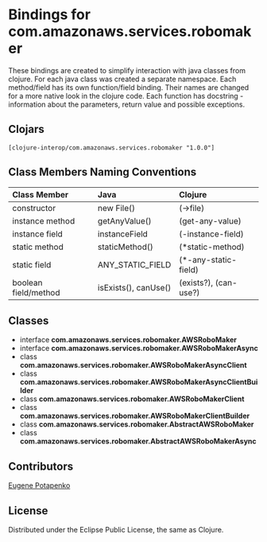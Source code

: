 # Bindings for com.amazonaws.services.robomaker

These bindings are created to simplify interaction with java classes from clojure.
For each java class was created a separate namespace.
Each method/field has its own function/field binding.
Their names are changed for a more native look in the clojure code. Each function has docstring - information about the parameters, return value and possible exceptions.

## Clojars

```
[clojure-interop/com.amazonaws.services.robomaker "1.0.0"]
```

## Class Members Naming Conventions

| Class Member | Java | Clojure |
|:--|:--|:--|
| constructor | new File() | (->file) |
| instance method | getAnyValue() | (get-any-value) |
| instance field | instanceField | (-instance-field) |
| static method | staticMethod() | (*static-method) |
| static field | ANY_STATIC_FIELD | (*-any-static-field) |
| boolean field/method | isExists(), canUse() | (exists?), (can-use?) |

## Classes

- interface **com.amazonaws.services.robomaker.AWSRoboMaker**
- interface **com.amazonaws.services.robomaker.AWSRoboMakerAsync**
- class **com.amazonaws.services.robomaker.AWSRoboMakerAsyncClient**
- class **com.amazonaws.services.robomaker.AWSRoboMakerAsyncClientBuilder**
- class **com.amazonaws.services.robomaker.AWSRoboMakerClient**
- class **com.amazonaws.services.robomaker.AWSRoboMakerClientBuilder**
- class **com.amazonaws.services.robomaker.AbstractAWSRoboMaker**
- class **com.amazonaws.services.robomaker.AbstractAWSRoboMakerAsync**

## Contributors

[Eugene Potapenko](https://github.com/potapenko/)

## License

Distributed under the Eclipse Public License, the same as Clojure.
